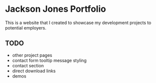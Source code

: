 # Jackson Jones Portfolio
This is a website that I created to showcase my development projects to potential employers.


## TODO
- other project pages
- contact form tooltip message styling
- contact section
- direct download links
- demos
